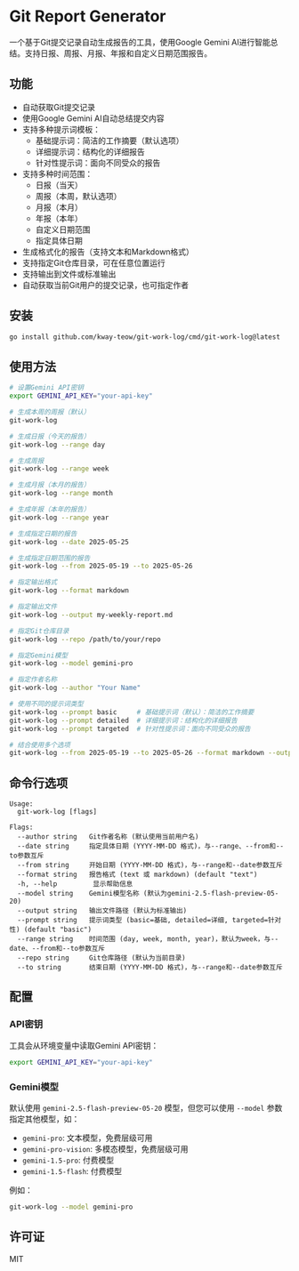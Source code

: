 # Git Report Generator

一个基于Git提交记录自动生成报告的工具，使用Google Gemini AI进行智能总结。支持日报、周报、月报、年报和自定义日期范围报告。

## 功能

- 自动获取Git提交记录
- 使用Google Gemini AI自动总结提交内容
- 支持多种提示词模板：
  - 基础提示词：简洁的工作摘要（默认选项）
  - 详细提示词：结构化的详细报告
  - 针对性提示词：面向不同受众的报告
- 支持多种时间范围：
  - 日报（当天）
  - 周报（本周，默认选项）
  - 月报（本月）
  - 年报（本年）
  - 自定义日期范围
  - 指定具体日期
- 生成格式化的报告（支持文本和Markdown格式）
- 支持指定Git仓库目录，可在任意位置运行
- 支持输出到文件或标准输出
- 自动获取当前Git用户的提交记录，也可指定作者

## 安装

```bash
go install github.com/kway-teow/git-work-log/cmd/git-work-log@latest
```

## 使用方法

```bash
# 设置Gemini API密钥
export GEMINI_API_KEY="your-api-key"

# 生成本周的周报（默认）
git-work-log

# 生成日报（今天的报告）
git-work-log --range day

# 生成周报
git-work-log --range week

# 生成月报（本月的报告）
git-work-log --range month

# 生成年报（本年的报告）
git-work-log --range year

# 生成指定日期的报告
git-work-log --date 2025-05-25

# 生成指定日期范围的报告
git-work-log --from 2025-05-19 --to 2025-05-26

# 指定输出格式
git-work-log --format markdown

# 指定输出文件
git-work-log --output my-weekly-report.md

# 指定Git仓库目录
git-work-log --repo /path/to/your/repo

# 指定Gemini模型
git-work-log --model gemini-pro

# 指定作者名称
git-work-log --author "Your Name"

# 使用不同的提示词类型
git-work-log --prompt basic     # 基础提示词（默认）：简洁的工作摘要
git-work-log --prompt detailed  # 详细提示词：结构化的详细报告
git-work-log --prompt targeted  # 针对性提示词：面向不同受众的报告

# 结合使用多个选项
git-work-log --from 2025-05-19 --to 2025-05-26 --format markdown --output report.md --repo /path/to/repo --model gemini-pro --author "Your Name" --prompt detailed
```

## 命令行选项

```
Usage:
  git-work-log [flags]

Flags:
  --author string   Git作者名称 (默认使用当前用户名)
  --date string     指定具体日期 (YYYY-MM-DD 格式)，与--range、--from和--to参数互斥
  --from string     开始日期 (YYYY-MM-DD 格式)，与--range和--date参数互斥
  --format string   报告格式 (text 或 markdown) (default "text")
  -h, --help         显示帮助信息
  --model string    Gemini模型名称 (默认为gemini-2.5-flash-preview-05-20)
  --output string   输出文件路径 (默认为标准输出)
  --prompt string   提示词类型 (basic=基础, detailed=详细, targeted=针对性) (default "basic")
  --range string    时间范围 (day, week, month, year)，默认为week，与--date、--from和--to参数互斥
  --repo string     Git仓库路径 (默认为当前目录)
  --to string       结束日期 (YYYY-MM-DD 格式)，与--range和--date参数互斥
```

## 配置

### API密钥

工具会从环境变量中读取Gemini API密钥：

```bash
export GEMINI_API_KEY="your-api-key"
```

### Gemini模型

默认使用 `gemini-2.5-flash-preview-05-20` 模型，但您可以使用 `--model` 参数指定其他模型，如：

- `gemini-pro`: 文本模型，免费层级可用
- `gemini-pro-vision`: 多模态模型，免费层级可用
- `gemini-1.5-pro`: 付费模型
- `gemini-1.5-flash`: 付费模型

例如：
```bash
git-work-log --model gemini-pro
```

## 许可证

MIT
